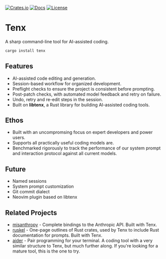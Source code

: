 [![Crates.io](https://img.shields.io/crates/v/tenx.svg)](https://crates.io/crates/tenx)
[![Docs](https://docs.rs/tenx/badge.svg)](https://docs.rs/tenx)
[![License](https://img.shields.io/badge/license-MIT-blue.svg)](https://opensource.org/licenses/MIT)

# Tenx

A sharp command-line tool for AI-assisted coding.


```bash
cargo install tenx
```


## Features

- AI-assisted code editing and generation.
- Session-based workflow for organized development.
- Preflight checks to ensure the project is consistent before prompting.
- Post-patch checks, with automated model feedback and retry on failure.
- Undo, retry and re-edit steps in the session.
- Built on **libtenx**, a Rust library for building AI-assisted coding tools.


## Ethos

- Built with an uncompromsing focus on expert developers and power users.
- Supports all practically useful coding models are.
- Benchmarked rigorously to track the performance of our system prompt and
  interaction protocol against all current models.


## Future

- Named sessions
- System prompt customization
- Git commit dialect
- Neovim plugin based on libtenx


## Related Projects

- [misanthropy](https://github.com/cortesi/misanthropy) - Complete bindings to the Anthropic API. Built with Tenx.
- [ruskel](https://github.com/cortesi/ruskel) - One-page outlines of Rust
  crates, used by Tenx to include Rust documentation for prompts. Built with Tenx.
- [aider](https://github.com/Aider-AI/aider) - Pair programming for your
  terminal. A coding tool with a very similar structure to Tenx, but much
  further along. If you're looking for a mature tool, this is the one to try.

